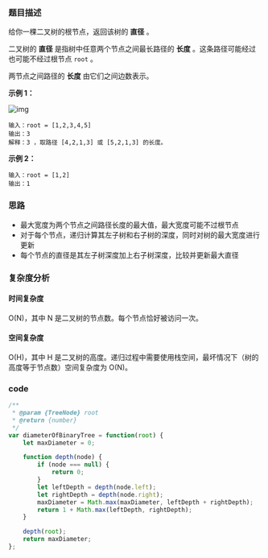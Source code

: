 ### 题目描述

给你一棵二叉树的根节点，返回该树的 **直径** 。

二叉树的 **直径** 是指树中任意两个节点之间最长路径的 **长度** 。这条路径可能经过也可能不经过根节点 `root` 。

两节点之间路径的 **长度** 由它们之间边数表示。

**示例 1：**

![img](https://assets.leetcode.com/uploads/2021/03/06/diamtree.jpg)

```
输入：root = [1,2,3,4,5]
输出：3
解释：3 ，取路径 [4,2,1,3] 或 [5,2,1,3] 的长度。
```

**示例 2：**

```
输入：root = [1,2]
输出：1
```

### 思路

- 最大宽度为两个节点之间路径长度的最大值，最大宽度可能不过根节点
- 对于每个节点，递归计算其左子树和右子树的深度，同时对树的最大宽度进行更新
- 每个节点的直径是其左子树深度加上右子树深度，比较并更新最大直径

### 复杂度分析

#### 时间复杂度

O(N)，其中 N 是二叉树的节点数。每个节点恰好被访问一次。

#### 空间复杂度

 O(H)，其中 H 是二叉树的高度。递归过程中需要使用栈空间，最坏情况下（树的高度等于节点数）空间复杂度为 O(N)。

### code

```javascript
/**
 * @param {TreeNode} root
 * @return {number}
 */
var diameterOfBinaryTree = function(root) {
    let maxDiameter = 0;

    function depth(node) {
        if (node === null) {
            return 0;
        }
        let leftDepth = depth(node.left);
        let rightDepth = depth(node.right);
        maxDiameter = Math.max(maxDiameter, leftDepth + rightDepth);
        return 1 + Math.max(leftDepth, rightDepth);
    }

    depth(root);
    return maxDiameter;
};
```





